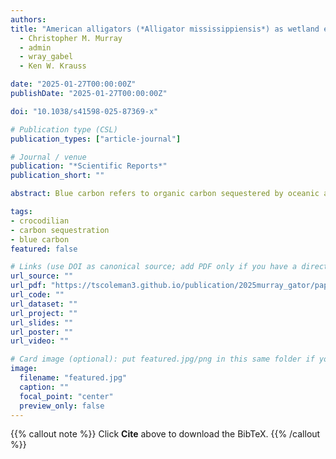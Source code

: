 ```yaml
---
authors:
title: "American alligators (*Alligator mississippiensis*) as wetland ecosystem carbon stock regulators"
  - Christopher M. Murray
  - admin
  - wray_gabel
  - Ken W. Krauss

date: "2025-01-27T00:00:00Z"
publishDate: "2025-01-27T00:00:00Z"

doi: "10.1038/s41598-025-87369-x"

# Publication type (CSL)
publication_types: ["article-journal"]

# Journal / venue
publication: "*Scientific Reports*"
publication_short: ""

abstract: Blue carbon refers to organic carbon sequestered by oceanic and coastal ecosystems. This stock has gained global attention as a high organic carbon repository relative to other ecosystems. Within blue carbon ecosystems, tidally influenced wetlands alone store a disproportionately higher amount of organic carbon than other blue carbon systems. North America harbors 42% of tidally influenced global wetland area, which has been identified as a critical carbon stock in the context of climate change mitigation. However, quantified associations between vertebrate biota and carbon sequestration within ecosystems are in their infancy and have been incidental, given that microbial trophic levels are thought to drive nutrient dynamics. Here, we assess the relationship between American alligator (*Alligator mississippiensis*) demography and tidally influenced wetland soil carbon stock among habitats at continental, biogeographically-relevant, and local scales. We used soil core profile data from the Smithsonian’s Coastal Carbon Network and filtered for continuous core profiles in tidally influenced wetland areas along the Gulf and Atlantic Coasts of the United States. Results indicate that American alligator presence is positively correlated with soil carbon stock across habitats within their native distribution. Further, American alligator demographic variables are positively correlated with soil carbon stock at local scales. These conclusions are concordant with previous findings that apex predators, through trophic cascade theory, play a key role in regulating soil carbon stock and that alligators are functional apex predators in carbon dynamics and a key commercialized natural resource.

tags: 
- crocodilian
- carbon sequestration
- blue carbon
featured: false

# Links (use DOI as canonical source; add PDF only if you have a direct/public link)
url_source: ""
url_pdf: "https://tscoleman3.github.io/publication/2025murray_gator/paper.pdf"
url_code: ""
url_dataset: ""
url_project: ""
url_slides: ""
url_poster: ""
url_video: ""

# Card image (optional): put featured.jpg/png in this same folder if you want a thumbnail
image: 
  filename: "featured.jpg"
  caption: ""
  focal_point: "center"
  preview_only: false
---
```


{{% callout note %}}
Click **Cite** above to download the BibTeX.
{{% /callout %}}